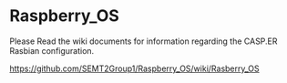 # Raspberry_OS

Please Read the wiki documents for information regarding the CASP.ER Rasbian configuration.

https://github.com/SEMT2Group1/Raspberry_OS/wiki/Rasberry_OS
